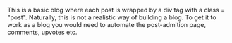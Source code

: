 This is a basic blog where each post is wrapped by a div tag with a class = "post". Naturally, this is not a realistic way of building a blog. To get it to work as a blog you would need to automate the post-admition page, comments, upvotes etc. 